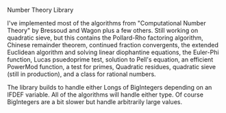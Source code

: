 Number Theory Library

I've implemented most of the algorithms from "Computational Number Theory" by Bressoud and Wagon
plus a few others.  Still working on quadratic sieve, but this contains the Pollard-Rho factoring
algorithm, Chinese remainder theorem, continued fraction convergents, the extended Euclidean
algorithm and solving linear diophantine equations, the Euler-Phi function, Lucas psuedoprime test,
solution to Pell's equation, an efficient PowerMod function, a test for primes, Quadratic residues,
quadratic sieve (still in production), and a class for rational numbers.

The library builds to handle either Longs of BigIntegers depending on an IFDEF variable.  All of
the algorithms will handle either type.  Of course BigIntegers are a bit slower but handle
arbitrarily large values.
